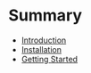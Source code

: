 # Summary

* [Introduction](README.md)
* [Installation](chapter1.md)
* [Getting Started](getting_started.md)


